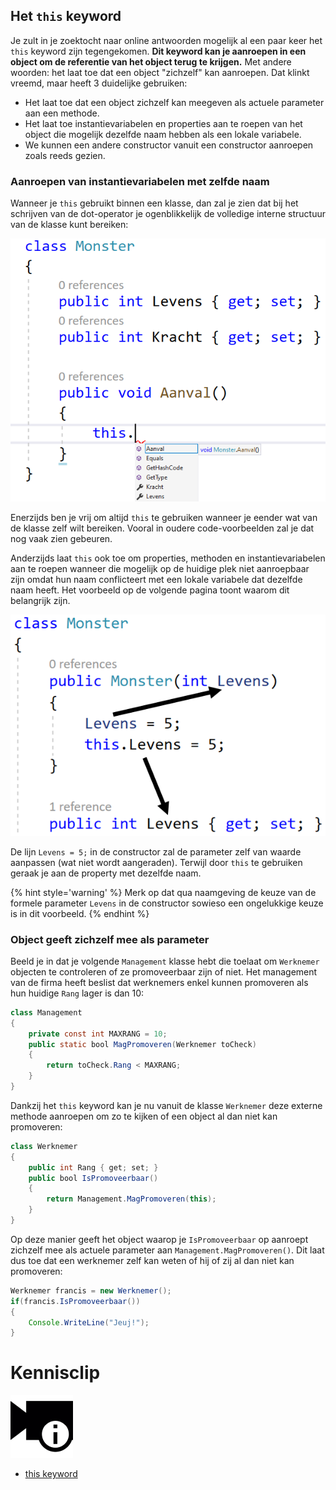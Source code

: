 ## Het ``this`` keyword

Je zult in je zoektocht naar online antwoorden mogelijk al een paar keer het ``this`` keyword zijn tegengekomen. **Dit keyword kan je aanroepen in een object om de referentie van het object terug te krijgen.** Met andere woorden: het laat toe dat een object "zichzelf" kan aanroepen. Dat klinkt vreemd, maar heeft 3 duidelijke gebruiken:
* Het laat toe dat een object zichzelf kan meegeven als actuele parameter aan een methode.
* Het laat toe instantievariabelen en properties aan te roepen van het object die mogelijk dezelfde naam hebben als een lokale variabele.
* We kunnen een andere constructor vanuit een constructor aanroepen zoals reeds gezien.


### Aanroepen van instantievariabelen met zelfde naam

Wanneer je ``this`` gebruikt binnen een klasse, dan zal je zien dat bij het schrijven van de dot-operator je ogenblikkelijk de volledige interne structuur van de klasse kunt bereiken:

<!--- {width:70%} --->
![](../assets/7_overerving/thisme.png)

Enerzijds ben je vrij om altijd ``this`` te gebruiken wanneer je eender wat van de klasse zelf wilt bereiken. Vooral in oudere code-voorbeelden zal je dat nog vaak zien gebeuren.

Anderzijds laat ``this`` ook toe om properties, methoden en instantievariabelen aan te roepen wanneer die mogelijk op de huidige plek niet aanroepbaar zijn omdat hun naam conflicteert met een lokale variabele dat dezelfde naam heeft. Het voorbeeld op de volgende pagina toont waarom dit belangrijk zijn.

<!--- {width:60%} --->
![](../assets/7_overerving/thisinst.png)

De lijn ``Levens = 5;`` in de constructor zal de parameter zelf van waarde aanpassen (wat niet wordt aangeraden). Terwijl door ``this`` te gebruiken geraak je aan de property met dezelfde naam.

{% hint style='warning' %}
Merk op dat qua naamgeving de keuze van de formele parameter ``Levens`` in de constructor sowieso een ongelukkige keuze is in dit voorbeeld. 
{% endhint %}

<!---{pagebreak} --->


### Object geeft zichzelf mee als parameter

Beeld je in dat je volgende ``Management`` klasse hebt die toelaat om ``Werknemer`` objecten te controleren of ze promoveerbaar zijn of niet. Het management van de firma heeft beslist dat werknemers enkel kunnen promoveren als hun huidige ``Rang`` lager is dan 10:

```java
class Management
{
    private const int MAXRANG = 10;
    public static bool MagPromoveren(Werknemer toCheck)
    {
        return toCheck.Rang < MAXRANG;
    }
}
```

Dankzij het ``this`` keyword kan je nu vanuit de klasse ``Werknemer`` deze externe methode aanroepen om zo te kijken of een object al dan niet kan promoveren:

```java
class Werknemer
{
    public int Rang { get; set; }
    public bool IsPromoveerbaar()
    {
        return Management.MagPromoveren(this);
    }
}
```

Op deze manier geeft het object waarop je ``IsPromoveerbaar`` op aanroept zichzelf mee als actuele parameter aan ``Management.MagPromoveren()``. Dit laat dus toe dat een werknemer zelf kan weten of hij of zij al dan niet kan promoveren:

```java
Werknemer francis = new Werknemer();
if(francis.IsPromoveerbaar())
{
    Console.WriteLine("Jeuj!");
}
```



<!---NOBOOKSTART--->
# Kennisclip
![](../assets/infoclip.png)
* [this keyword](https://ap.cloud.panopto.eu/Panopto/Pages/Viewer.aspx?id=ea597dce-a279-44bb-881d-acb100b55d85)
<!---NOBOOKEND--->
